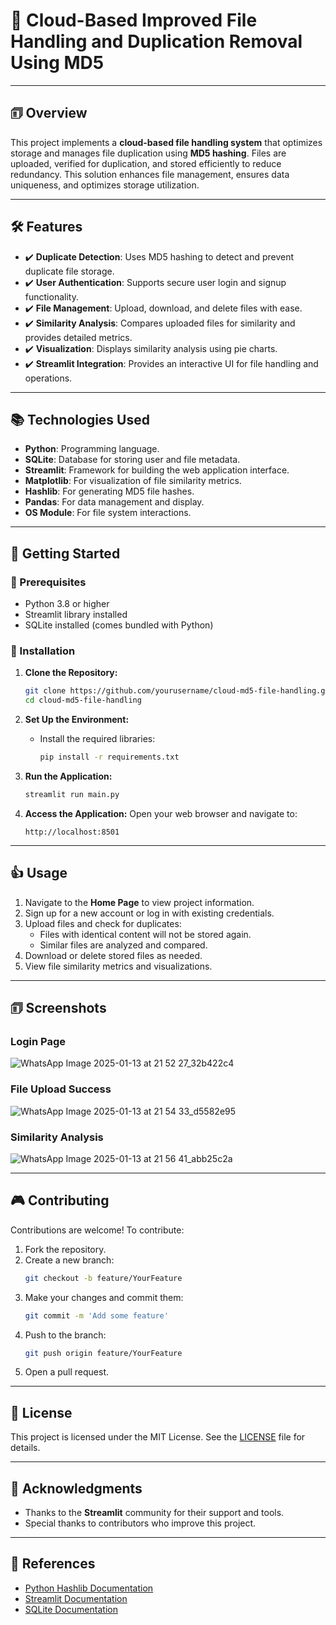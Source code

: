 # 📂 Cloud-Based Improved File Handling and Duplication Removal Using MD5

---

## 🗊 Overview
This project implements a **cloud-based file handling system** that optimizes storage and manages file duplication using **MD5 hashing**. Files are uploaded, verified for duplication, and stored efficiently to reduce redundancy. This solution enhances file management, ensures data uniqueness, and optimizes storage utilization.

---

## 🛠️ Features

- ✔️ **Duplicate Detection**: Uses MD5 hashing to detect and prevent duplicate file storage.
- ✔️ **User Authentication**: Supports secure user login and signup functionality.
- ✔️ **File Management**: Upload, download, and delete files with ease.
- ✔️ **Similarity Analysis**: Compares uploaded files for similarity and provides detailed metrics.
- ✔️ **Visualization**: Displays similarity analysis using pie charts.
- ✔️ **Streamlit Integration**: Provides an interactive UI for file handling and operations.

---

## 📚 Technologies Used

- **Python**: Programming language.
- **SQLite**: Database for storing user and file metadata.
- **Streamlit**: Framework for building the web application interface.
- **Matplotlib**: For visualization of file similarity metrics.
- **Hashlib**: For generating MD5 file hashes.
- **Pandas**: For data management and display.
- **OS Module**: For file system interactions.

---

## 🚀 Getting Started

### 🔧 Prerequisites

- Python 3.8 or higher
- Streamlit library installed
- SQLite installed (comes bundled with Python)

### 📂 Installation

1. **Clone the Repository:**
   ```bash
   git clone https://github.com/yourusername/cloud-md5-file-handling.git
   cd cloud-md5-file-handling
   ```

2. **Set Up the Environment:**
   - Install the required libraries:
     ```bash
     pip install -r requirements.txt
     ```

3. **Run the Application:**
   ```bash
   streamlit run main.py
   ```

4. **Access the Application:**
   Open your web browser and navigate to:
   ```
   http://localhost:8501
   ```

---

## 👍 Usage

1. Navigate to the **Home Page** to view project information.
2. Sign up for a new account or log in with existing credentials.
3. Upload files and check for duplicates:
   - Files with identical content will not be stored again.
   - Similar files are analyzed and compared.
4. Download or delete stored files as needed.
5. View file similarity metrics and visualizations.

---

## 🗊 Screenshots

### Login Page
![WhatsApp Image 2025-01-13 at 21 52 27_32b422c4](https://github.com/user-attachments/assets/27a53ffe-5574-439e-a13d-1f4ecb53465a)

### File Upload Success
![WhatsApp Image 2025-01-13 at 21 54 33_d5582e95](https://github.com/user-attachments/assets/090c3342-91a3-4981-85d5-823a1d65648c)


### Similarity Analysis

![WhatsApp Image 2025-01-13 at 21 56 41_abb25c2a](https://github.com/user-attachments/assets/47b77306-17b9-4305-b51a-ce60c2ba8324)

---

## 🎮 Contributing

Contributions are welcome! To contribute:

1. Fork the repository.
2. Create a new branch:
   ```bash
   git checkout -b feature/YourFeature
   ```
3. Make your changes and commit them:
   ```bash
   git commit -m 'Add some feature'
   ```
4. Push to the branch:
   ```bash
   git push origin feature/YourFeature
   ```
5. Open a pull request.

---

## 🔖 License

This project is licensed under the MIT License. See the [LICENSE](LICENSE) file for details.

---

## 🙏 Acknowledgments

- Thanks to the **Streamlit** community for their support and tools.
- Special thanks to contributors who improve this project.

---

## 🔎 References

- [Python Hashlib Documentation](https://docs.python.org/3/library/hashlib.html)
- [Streamlit Documentation](https://docs.streamlit.io/)
- [SQLite Documentation](https://sqlite.org/docs.html)

